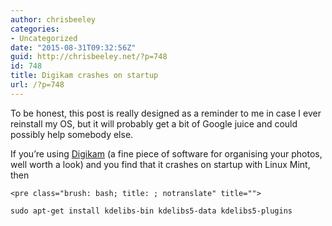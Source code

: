 ```yaml
---
author: chrisbeeley
categories:
- Uncategorized
date: "2015-08-31T09:32:56Z"
guid: http://chrisbeeley.net/?p=748
id: 748
title: Digikam crashes on startup
url: /?p=748
---
```


To be honest, this post is really designed as a reminder to me in case I ever reinstall my OS, but it will probably get a bit of Google juice and could possibly help somebody else.

If you’re using [Digikam](https://www.digikam.org/) (a fine piece of software for organising your photos, well worth a look) and you find that it crashes on startup with Linux Mint, then

```
<pre class="brush: bash; title: ; notranslate" title="">

sudo apt-get install kdelibs-bin kdelibs5-data kdelibs5-plugins

```